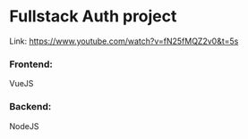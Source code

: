 # Fullstack Auth project

Link: https://www.youtube.com/watch?v=fN25fMQZ2v0&t=5s

### Frontend:
VueJS 

### Backend:
NodeJS
